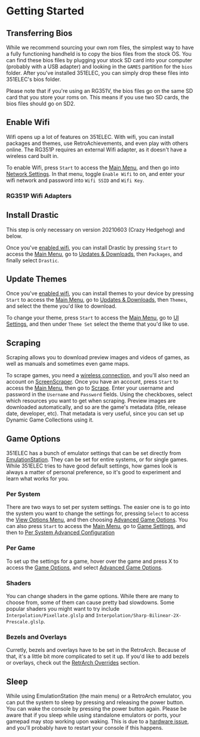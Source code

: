 # Getting Started

## Transferring Bios

While we recommend sourcing your own rom files, the simplest way to have a fully functioning handheld is to copy the bios files from the stock OS. You can find these bios files by plugging your stock SD card into your computer (probably with a USB adapter) and looking in the `GAMES` partition for the `bios` folder. After you've installed 351ELEC, you can simply drop these files into 351ELEC's bios folder.

Please note that if you're using an RG351V, the bios files go on the same SD card that you store your roms on. This means if you use two SD cards, the bios files should go on SD2.

## Enable Wifi

Wifi opens up a lot of features on 351ELEC. With wifi, you can install packages and themes, use RetroAchievements, and even play with others online. The RG351P requires an external Wifi adapter, as it doesn't have a wireless card built in.

To enable Wifi, press `Start` to access the [Main Menu](Menus#main-menu), and then go into [Network Settings](Menus#network-settings). In that menu, toggle `Enable Wifi` to on, and enter your wifi network and password into `Wifi SSID` and `Wifi Key`.

### RG351P Wifi Adapters

## Install Drastic

This step is only necessary on version 20210603 (Crazy Hedgehog) and below.

Once you've [enabled wifi](#enable-wifi), you can install Drastic by pressing `Start` to access the [Main Menu](Menus#main-menu), go to [Updates & Downloads](Menus#updates--downloads), then `Packages`, and finally select `Drastic`.

## Update Themes

Once you've [enabled wifi](#enable-wifi), you can install themes to your device by pressing `Start` to access the [Main Menu](Menus#main-menu), go to [Updates & Downloads](Menus#updates--downloads), then `Themes`, and select the theme you'd like to download.

To change your theme, press `Start` to access the [Main Menu](Menus#main-menu), go to [UI Settings](#ui-settings), and then under `Theme Set` select the theme that you'd like to use.

## Scraping

Scraping allows you to download preview images and videos of games, as well as manuals and sometimes even game maps.

To scrape games, you need a [wireless connection](#enable-wifi), and you'll also need an account on [ScreenScraper](https://screenscraper.fr/). Once you have an account, press `Start` to access the [Main Menu](Menus#main-menu), then go to [Scrape](Menus#scrape). Enter your username and password in the `Username` and `Password` fields. Using the checkboxes, select which resources you want to get when scraping. Preview images are downloaded automatically, and so are the game's metadata (title, release date, developer, etc). That metadata is very useful, since you can set up Dynamic Game Collections using it.

## Game Options

351ELEC has a bunch of emulator settings that can be set directly from [EmulationStation](Glossary). They can be set for entire systems, or for single games. While 351ELEC tries to have good default settings, how games look is always a matter of personal preference, so it's good to experiment and learn what works for you.

### Per System

There are two ways to set per system settings. The easier one is to go into the system you want to change the settings for, pressing `Select` to access the [View Options Menu](Menus#view-options), and then choosing [Advanced Game Options](Menus#emulator-options). You can also press `Start` to access the [Main Menu](Menus#main-menu), go to [Game Settings](Menus#game-settings), and then to [Per System Advanced Configuration](Menus#emulator-options)

### Per Game

To set up the settings for a game, hover over the game and press X to access the [Game Options](Menus#game-options), and select [Advanced Game Options](Menus#emulator-options).

### Shaders

You can change shaders in the game options. While there are many to choose from, some of them can cause pretty bad slowdowns. Some popular shaders you might want to try include `Interpolation/Pixellate.glslp` and `Interpolation/Sharp-Bilinear-2X-Prescale.glslp`.

### Bezels and Overlays

Curretly, bezels and overlays have to be set in the RetroArch. Because of that, it's a little bit more complicated to set it up. If you'd like to add bezels or overlays, check out the [RetrArch Overrides](Advanced-Topics#retroarch-overrides) section.

## Sleep

While using EmulationStation (the main menu) or a RetroArch emulator, you can put the system to sleep by pressing and releasing the power button. You can wake the console by pressing the power button again. Please be aware that if you sleep while using standalone emulators or ports, your gamepad may stop working upon waking. This is due to a [hardware issue](Hardware-Issues#sleep), and you'll probably have to restart your console if this happens.
